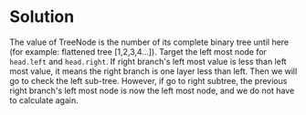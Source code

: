 # Solution
The value of TreeNode is the number of its complete binary tree until here (for example: flattened tree [1,2,3,4...]).
Target the left most node for `head.left` and `head.right`. 
If right branch's left most value is less than left most value, 
it means the right branch is one layer less than left. Then we will go to check the left sub-tree.
However, if go to right subtree, the previous right branch's left most node is now the left most node, and we do not have to calculate again.
